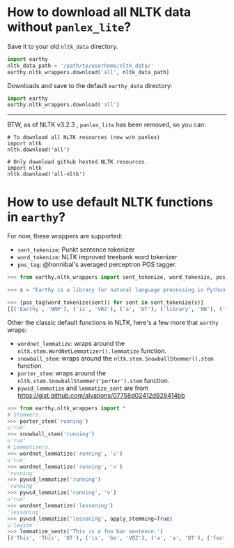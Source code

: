 How to download all NLTK data without `panlex_lite`?
====

Save it to your old `nltk_data` directory.

```python
import earthy
nltk_data_path = '/path/to/userhome/nltk_data/'
earthy.nltk_wrappers.download('all', nltk_data_path)
```

Downloads and save to the default `earthy_data` directory:

```python
import earthy
earthy.nltk_wrappers.download('all')
```

----

BTW, as of NLTK v3.2.3 , `panlex_lite` has been removed, so you can:

```
# To download all NLTK resources (now w/o panlex)
import nltk
nltk.download('all')

# Only download github hosted NLTK resources.
import nltk
nltk.download('all-nltk')
```


How to use default NLTK functions in `earthy`?
====

For now, these wrappers are supported:

 - `sent_tokenize`: Punkt sentence tokenizer
 - `word_tokenize`: NLTK improved treebank word tokenizer
 - `pos_tag`: @honnibal's averaged perceptron POS tagger.


```python
>>> from earthy.nltk_wrappers import sent_tokenize, word_tokenize, pos_tag

>>> s = "Earthy is a library for natural language processing in Python. Earthy is built on the not-so-latest research (for now), and it is a researchware that's very use-able for the industry."

>>> [pos_tag(word_tokenize(sent)) for sent in sent_tokenize(s)]
[[('Earthy', 'NNP'), ('is', 'VBZ'), ('a', 'DT'), ('library', 'NN'), ('for', 'IN'), ('natural', 'JJ'), ('language', 'NN'), ('processing', 'NN'), ('in', 'IN'), ('Python', 'NNP'), ('.', '.')], [('Earthy', 'NNP'), ('is', 'VBZ'), ('built', 'VBN'), ('on', 'IN'), ('the', 'DT'), ('not-so-latest', 'JJ'), ('research', 'NN'), ('(', '('), ('for', 'IN'), ('now', 'RB'), (')', ')'), (',', ','), ('and', 'CC'), ('it', 'PRP'), ('is', 'VBZ'), ('a', 'DT'), ('researchware', 'NN'), ('that', 'WDT'), ("'s", 'VBZ'), ('very', 'RB'), ('use-able', 'JJ'), ('for', 'IN'), ('the', 'DT'), ('industry', 'NN'), ('.', '.')]]
```

Other the classic default functions in NLTK, here's a few more that `earthy` wraps:

  - `wordnet_lemmatize`: wraps around the `nltk.stem.WordNetLemmatizer().lemmatize` function.
  - `snowball_stem`: wraps around the `nltk.stem.SnowballStemmer().stem` function.
  - `porter_stem`: wraps around the `nltk.stem.SnowballStemmer('porter').stem` function.
  - `pywsd_lemmatize` and `lemmatize_sent` are from https://gist.github.com/alvations/07758d02412d928414bb


```python
>>> from earthy.nltk_wrappers import *
# Stemmers.
>>> porter_stem('running')
u'run'
>>> snowball_stem('running')
u'run'
# Lemmatizers.
>>> wordnet_lemmatize('running', 'v')
u'run'
>>> wordnet_lemmatize('running', 'n')
'running'
>>> pywsd_lemmatize('running')
'running'
>>> pywsd_lemmatize('running', 'v')
u'run'
>>> wordnet_lemmatize('lessoning')
'lessoning'
>>> pywsd_lemmatize('lessoning', apply_stemming=True)
u'lesson'
>>> lemmatize_sents('This is a foo bar sentence.')
[('This', 'This', 'DT'), ('is', 'be', 'VBZ'), ('a', 'a', 'DT'), ('foo', 'foo', 'JJ'), ('bar', 'bar', 'NN'), ('sentence', 'sentence', 'NN'), ('.', '.', '.')]
```

